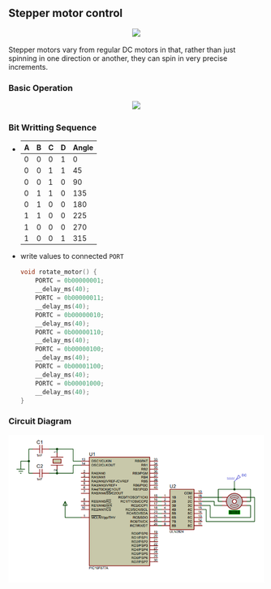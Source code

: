 ## Stepper motor control

<p align="center">
  <img src="https://cdn.sparkfun.com//assets/parts/1/1/0/6/7/13656-01.jpg" width="250"/>
</p>

Stepper motors vary from regular DC motors in that, rather than just spinning in one direction or another, they can spin in very precise increments.

### Basic Operation
<p align="center">
  <img src="https://i.makeagif.com/media/4-23-2015/yWS68l.gif" width="250"/>
</p>

### Bit Writting Sequence
-
  |A|B|C|D|Angle|
  |-|-|-|-|-|
  |0|0|0|1|0|
  |0|0|1|1|45|
  |0|0|1|0|90|
  |0|1|1|0|135|
  |0|1|0|0|180|
  |1|1|0|0|225|
  |1|0|0|0|270|
  |1|0|0|1|315|
  
- write values to connected `PORT`
  
  ```c
  void rotate_motor() {
      PORTC = 0b00000001;
      __delay_ms(40);
      PORTC = 0b00000011;
      __delay_ms(40);
      PORTC = 0b00000010;
      __delay_ms(40);
      PORTC = 0b00000110;
      __delay_ms(40);
      PORTC = 0b00000100;
      __delay_ms(40);
      PORTC = 0b00001100;
      __delay_ms(40);
      PORTC = 0b00001000;
      __delay_ms(40);
  }
  ```

### Circuit Diagram
<img src="Stepper_Motor_control.png" width="800"/>
